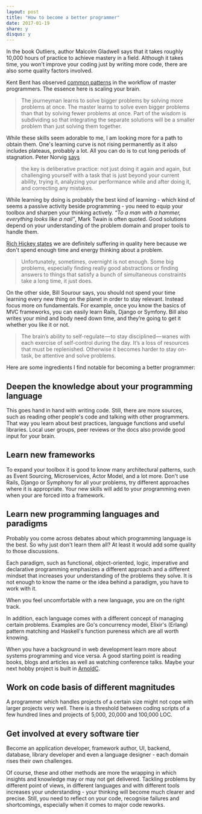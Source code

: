 ```yaml
---
layout: post
title: "How to become a better programmer"
date: 2017-01-19
share: y
disqus: y
---
```


In the book Outliers, author Malcolm Gladwell says that it takes roughly 10,000 hours of practice to achieve mastery in a field. Although it takes time, you won't improve your coding just by writing more code, there are also some quality factors involved.

Kent Bent has observed [common patterns](https://www.facebook.com/notes/kent-beck/mastering-programming/1184427814923414) in the workflow of master programmers. The essence here is scaling your brain.

> The journeyman learns to solve bigger problems by solving more problems at once. The master learns to solve even bigger problems than that by solving fewer problems at once. Part of the wisdom is subdividing so that integrating the separate solutions will be a smaller problem than just solving them together.

While these skills seem adorable to me, I am looking more for a path to obtain them. One's learning curve is not rising permanently as it also includes plateaus, probably a lot. All you can do is to cut long periods of stagnation. Peter Norvig [says](http://norvig.com/21-days.html)

> the key is deliberative practice: not just doing it again and again, but challenging yourself with a task that is just beyond your current ability, trying it, analyzing your performance while and after doing it, and correcting any mistakes.

While learning by doing is probably the best kind of learning - which kind of seems a passive activity beside programming - you need to equip your toolbox and sharpen your thinking actively. *“To a man with a hammer, everything looks like a nail”*, Mark Twain is often quoted. Good solutions depend on your understanding of the problem domain and proper tools to handle them.

[Rich Hickey states](https://www.youtube.com/watch?v=f84n5oFoZBc) we are definitely suffering in quality here because we don't spend enough time and energy thinking about a problem.

> Unfortunately, sometimes, overnight is not enough. Some big problems, especially finding really good abstractions or finding answers to things that satisfy a bunch of simultaneous constraints take a long time, it just does.

On the other side, Bill Sourour says, you should not spend your time learning every new thing on the planet in order to stay relevant. Instead focus more on fundamentals. For example, once you know the basics of MVC frameworks, you can easily learn Rails, Django or Symfony. Bill also writes your mind and body need down time, and they’re going to get it whether you like it or not.

> The brain’s ability to self-regulate — to stay disciplined — wanes with each exercise of self-control during the day. It’s a loss of resources that must be replenished. Otherwise it becomes harder to stay on-task, be attentive and solve problems.

Here are some ingredients I find notable for becoming a better programmer:

## Deepen the knowledge about your programming language

This goes hand in hand with writing code. Still, there are more sources, such as reading other people's code and talking with other programmers. That way you learn about best practices, language functions and useful libraries. Local user groups, peer reviews or the docs also provide good input for your brain.

## Learn new frameworks

To expand your toolbox it is good to know many architectural patterns, such as Event Sourcing, Microservices, Actor Model, and a lot more. Don't use Rails, Django or Symphony for all your problems, try different approaches where it is appropriate. Your new skills will add to your programming even when your are forced into a framework.

## Learn new programming languages and paradigms

Probably you come across debates about which programming language is the best. So why just don't learn them all? At least it would add some quality to those discussions.

Each paradigm, such as functional, object-oriented, logic, imperative and declarative programming emphasizes a  different approach and a different mindset that increases your understanding of the problems they solve. It is not enough to know the name or the idea behind a paradigm, you have to work with it.

When you feel uncomfortable with a new language, you are on the right track.

In addition, each language comes with a different concept of managing certain problems. Examples are Go's concurrency model, Elixir's (Erlang) pattern matching and Haskell's function pureness which are all worth knowing.

When you have a background in web development learn more about systems programming and vice versa. A good starting point is reading books, blogs and articles as well as watching conference talks. Maybe your next hobby project is built in [ArnoldC](https://github.com/lhartikk/ArnoldC).

## Work on code basis of different magnitudes

A programmer which handles projects of a certain size might not cope with larger projects very well. There is a threshold between coding scripts of a few hundred lines and projects of 5,000, 20,000 and 100,000 LOC.

## Get involved at every software tier

Become an application developer, framework author, UI, backend, database, library developer and even a language designer - each domain rises their own challenges.

Of course, these and other methods are more the wrapping in which insights and knowledge may or may not get delivered. Tackling problems by different point of views, in different languages and with different tools increases your understanding - your thinking will become much clearer and precise. Still, you need to reflect on your code, recognise failures and shortcomings, especially when it comes to major code reworks.
